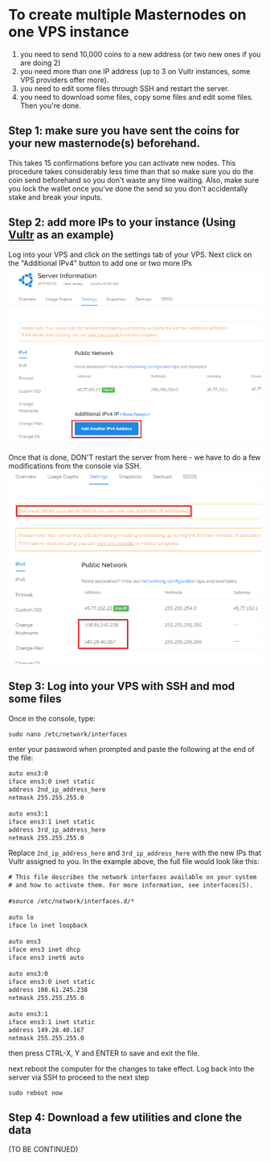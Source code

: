 # To create multiple Masternodes on one VPS instance
1. you need to send 10,000 coins to a new address (or two new ones if you are doing 2)
2. you need more than one IP address (up to 3 on Vultr instances, some VPS providers offer more).
3. you need to edit some files through SSH and restart the server.
4. you need to download some files, copy some files and edit some files. Then you're done.

## Step 1: make sure you have sent the coins for your new masternode(s) beforehand.
This takes 15 confirmations before you can activate new nodes. This procedure takes considerably less time than that so make sure you do the coin send beforehand so you don't waste any time waiting. Also, make sure you lock the wallet once you've done the send so you don't accidentally stake and break your inputs.


## Step 2: add more IPs to your instance (Using [Vultr](https://www.vultr.com/?ref=7396893) as an example)
Log into your VPS and click on the settings tab of your VPS. Next click on the "Additional IPv4" button to add one or two more IPs
![Image AddIP](https://github.com/AtheneumChain/Scripts/blob/master/images/AddIPs.png) </br>
</br>
Once that is done, DON'T restart the server from here - we have to do a few modifications from the console via SSH.
![Image IPadded](https://github.com/AtheneumChain/Scripts/blob/master/images/IPadded.png) </br>


## Step 3: Log into your VPS with SSH and mod some files

Once in the console, type:
```
sudo nano /etc/network/interfaces
```
enter your password when prompted and paste the following at the end of the file:

```
auto ens3:0
iface ens3:0 inet static
address 2nd_ip_address_here
netmask 255.255.255.0

auto ens3:1
iface ens3:1 inet static
address 3rd_ip_address_here
netmask 255.255.255.0
```
Replace ` 2nd_ip_address_here ` and ` 3rd_ip_address_here ` with the new IPs that Vultr assigned to you. In the example above, the full file would look like this:
```
# This file describes the network interfaces available on your system
# and how to activate them. For more information, see interfaces(5).

#source /etc/network/interfaces.d/*

auto lo
iface lo inet loopback

auto ens3
iface ens3 inet dhcp
iface ens3 inet6 auto

auto ens3:0
iface ens3:0 inet static
address 108.61.245.238
netmask 255.255.255.0

auto ens3:1
iface ens3:1 inet static
address 149.28.40.167
netmask 255.255.255.0
```

then press CTRL-X, Y and ENTER to save and exit the file.

next reboot the computer for the changes to take effect. Log back into the server via SSH to proceed to the next step
```
sudo reboot now
```

## Step 4: Download a few utilities and clone the data

(TO BE CONTINUED)
